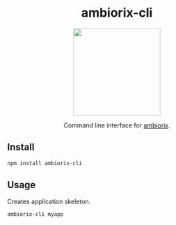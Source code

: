 <div align="center">

# ambiorix-cli

<img src="man/figures/ambiorix.png" height = "200px"/>

Command line interface for [ambiorix](https://ambiorix.john-coene.com).

</div>

## Install

```bash
npm install ambiorix-cli
```

## Usage

Creates application skeleton.

```bash
ambiorix-cli myapp
```
